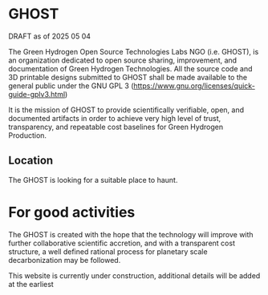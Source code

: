 # GHOST

DRAFT as of 2025 05 04
  
The Green Hydrogen Open Source Technologies Labs NGO (i.e. GHOST), is an organization dedicated to open source sharing, improvement, and documentation of Green Hydrogen Technologies.  All the source code and 3D printable designs submitted to GHOST shall be made available to the general public under the GNU GPL 3 (https://www.gnu.org/licenses/quick-guide-gplv3.html)

It is the mission of GHOST to provide scientifically verifiable, open, and documented artifacts in order to achieve very high level of trust, transparency, and repeatable cost baselines for Green Hydrogen Production.

## Location

The GHOST is looking for a suitable place to haunt.

# For good activities

The GHOST is created with the hope that the technology will improve with further collaborative scientific accretion, and with a transparent cost structure, a well defined rational process for planetary scale decarbonization may be followed.

This website is currently under construction,  additional details will be added at the earliest

